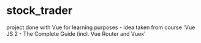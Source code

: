 # stock_trader
project done with Vue for learning purposes - idea taken from course 'Vue JS 2 - The Complete Guide (incl. Vue Router and Vuex'
